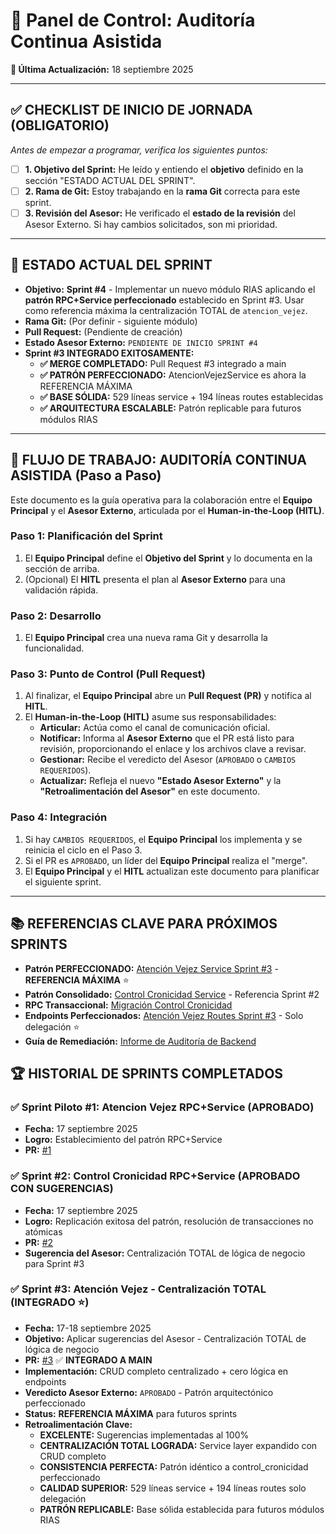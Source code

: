 # 🚀 Panel de Control: Auditoría Continua Asistida
**📅 Última Actualización:** 18 septiembre 2025

---

## ✅ CHECKLIST DE INICIO DE JORNADA (OBLIGATORIO)
*Antes de empezar a programar, verifica los siguientes puntos:*

- [ ] **1. Objetivo del Sprint:** He leído y entiendo el **objetivo** definido en la sección "ESTADO ACTUAL DEL SPRINT".
- [ ] **2. Rama de Git:** Estoy trabajando en la **rama Git** correcta para este sprint.
- [ ] **3. Revisión del Asesor:** He verificado el **estado de la revisión** del Asesor Externo. Si hay cambios solicitados, son mi prioridad.

---

## 🎯 ESTADO ACTUAL DEL SPRINT

- **Objetivo:** **Sprint #4** - Implementar un nuevo módulo RIAS aplicando el **patrón RPC+Service perfeccionado** establecido en Sprint #3. Usar como referencia máxima la centralización TOTAL de `atencion_vejez`.
- **Rama Git:** (Por definir - siguiente módulo)
- **Pull Request:** (Pendiente de creación)
- **Estado Asesor Externo:** `PENDIENTE DE INICIO SPRINT #4`
- **Sprint #3 INTEGRADO EXITOSAMENTE:**
  - **✅ MERGE COMPLETADO:** Pull Request #3 integrado a main
  - **✅ PATRÓN PERFECCIONADO:** AtencionVejezService es ahora la REFERENCIA MÁXIMA
  - **✅ BASE SÓLIDA:** 529 líneas service + 194 líneas routes establecidas
  - **✅ ARQUITECTURA ESCALABLE:** Patrón replicable para futuros módulos RIAS

---

## 🔄 FLUJO DE TRABAJO: AUDITORÍA CONTINUA ASISTIDA (Paso a Paso)

Este documento es la guía operativa para la colaboración entre el **Equipo Principal** y el **Asesor Externo**, articulada por el **Human-in-the-Loop (HITL)**.

### **Paso 1: Planificación del Sprint**
1.  El **Equipo Principal** define el **Objetivo del Sprint** y lo documenta en la sección de arriba.
2.  (Opcional) El **HITL** presenta el plan al **Asesor Externo** para una validación rápida.

### **Paso 2: Desarrollo**
1.  El **Equipo Principal** crea una nueva rama Git y desarrolla la funcionalidad.

### **Paso 3: Punto de Control (Pull Request)**
1.  Al finalizar, el **Equipo Principal** abre un **Pull Request (PR)** y notifica al **HITL**.
2.  El **Human-in-the-Loop (HITL)** asume sus responsabilidades:
    *   **Articular:** Actúa como el canal de comunicación oficial.
    *   **Notificar:** Informa al **Asesor Externo** que el PR está listo para revisión, proporcionando el enlace y los archivos clave a revisar.
    *   **Gestionar:** Recibe el veredicto del Asesor (`APROBADO` o `CAMBIOS REQUERIDOS`).
    *   **Actualizar:** Refleja el nuevo **"Estado Asesor Externo"** y la **"Retroalimentación del Asesor"** en este documento.

### **Paso 4: Integración**
1.  Si hay `CAMBIOS REQUERIDOS`, el **Equipo Principal** los implementa y se reinicia el ciclo en el Paso 3.
2.  Si el PR es `APROBADO`, un líder del **Equipo Principal** realiza el "merge".
3.  El **Equipo Principal** y el **HITL** actualizan este documento para planificar el siguiente sprint.

---

## 📚 REFERENCIAS CLAVE PARA PRÓXIMOS SPRINTS

- **Patrón PERFECCIONADO:** [Atención Vejez Service Sprint #3](../backend/services/atencion_vejez_service.py) - **REFERENCIA MÁXIMA** ⭐
- **Patrón Consolidado:** [Control Cronicidad Service](../backend/services/control_cronicidad_service.py) - Referencia Sprint #2
- **RPC Transaccional:** [Migración Control Cronicidad](../supabase/migrations/20250917140000_create_rpc_crear_control_cronicidad_transaccional.sql)
- **Endpoints Perfeccionados:** [Atención Vejez Routes Sprint #3](../backend/routes/atencion_vejez.py) - Solo delegación ⭐
- **Guía de Remediación:** [Informe de Auditoría de Backend](../backend/docs/06-auditorias/2025-09-17_informe_auditoria_backend.md)

## 🏆 HISTORIAL DE SPRINTS COMPLETADOS

### ✅ Sprint Piloto #1: Atencion Vejez RPC+Service (APROBADO)
- **Fecha:** 17 septiembre 2025
- **Logro:** Establecimiento del patrón RPC+Service
- **PR:** [#1](https://github.com/camilorinconp/santahelenadelvalleips/pull/1)

### ✅ Sprint #2: Control Cronicidad RPC+Service (APROBADO CON SUGERENCIAS)
- **Fecha:** 17 septiembre 2025
- **Logro:** Replicación exitosa del patrón, resolución de transacciones no atómicas
- **PR:** [#2](https://github.com/camilorinconp/santahelenadelvalleips/pull/2)
- **Sugerencia del Asesor:** Centralización TOTAL de lógica de negocio para Sprint #3

### ✅ Sprint #3: Atención Vejez - Centralización TOTAL (INTEGRADO ⭐)
- **Fecha:** 17-18 septiembre 2025
- **Objetivo:** Aplicar sugerencias del Asesor - Centralización TOTAL de lógica de negocio
- **PR:** [#3](https://github.com/camilorinconp/santahelenadelvalleips/pull/3) ✅ **INTEGRADO A MAIN**
- **Implementación:** CRUD completo centralizado + cero lógica en endpoints
- **Veredicto Asesor Externo:** `APROBADO` - Patrón arquitectónico perfeccionado
- **Status:** **REFERENCIA MÁXIMA** para futuros sprints
- **Retroalimentación Clave:**
  - **EXCELENTE:** Sugerencias implementadas al 100%
  - **CENTRALIZACIÓN TOTAL LOGRADA:** Service layer expandido con CRUD completo
  - **CONSISTENCIA PERFECTA:** Patrón idéntico a control_cronicidad perfeccionado
  - **CALIDAD SUPERIOR:** 529 líneas service + 194 líneas routes solo delegación
  - **PATRÓN REPLICABLE:** Base sólida establecida para futuros módulos RIAS
